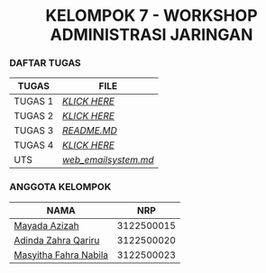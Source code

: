 <h1 align="center"> KELOMPOK 7 - WORKSHOP ADMINISTRASI JARINGAN </h1>

### DAFTAR TUGAS 
| TUGAS | FILE |
| ------| -----|
| TUGAS 1 |  _[KLICK HERE](https://github.com/adindazaahraa/administrasijaringan/tree/main/Tugas-Pertama)_ |
| TUGAS 2 |  _[KLICK HERE](https://github.com/adindazaahraa/administrasijaringan/tree/main/Tugas-Kedua)_ |
| TUGAS 3 |  _[README.MD](https://github.com/adindazaahraa/SysAdmin-3122500020/tree/main/Tugas-Ketiga)_ |
| TUGAS 4 |  _[KLICK HERE](https://github.com/adindazaahraa/SysAdmin-3122500020/tree/main/Tugas-Keempat)_ |
| UTS |  _[web_emailsystem.md](https://github.com/adindazaahraa/SysAdmin-3122500020/blob/main/Tugas-UTS/web_emailsystem.md)_ |


### ANGGOTA KELOMPOK
| NAMA                          | NRP       |
| ----------------------------- | --------- |
| [Mayada Azizah](https://github.com/mayadaazzh)         | 3122500015 |
| [Adinda Zahra Qariru](https://github.com/adindazaahraa) | 3122500020 |
| [Masyitha Fahra Nabila](http://github.com/Punyasyitha)  | 3122500023 |
